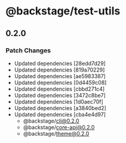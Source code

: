 # @backstage/test-utils

## 0.2.0
### Patch Changes

- Updated dependencies [28edd7d29]
- Updated dependencies [819a70229]
- Updated dependencies [ae5983387]
- Updated dependencies [0d4459c08]
- Updated dependencies [cbbd271c4]
- Updated dependencies [3472c8be7]
- Updated dependencies [1d0aec70f]
- Updated dependencies [a3840bed2]
- Updated dependencies [cba4e4d97]
  - @backstage/cli@0.2.0
  - @backstage/core-api@0.2.0
  - @backstage/theme@0.2.0
